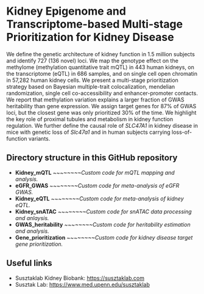 Kidney Epigenome and Transcriptome-based Multi-stage Prioritization for Kidney Disease
======================================================================================

We define the genetic architecture of kidney function in 1.5 million subjects and identify 727 (136 novel) loci. We map the genotype effect on the methylome (methylation quantitative trait mQTL) in 443 human kidneys, on the transcriptome (eQTL) in 686 samples, and on single cell open chromatin in 57,282 human kidney cells.
We present a multi-stage prioritization strategy based on Bayesian multiple-trait colocalization, mendelian randomization, single cell co-accessibility and enhancer-promoter contacts. We report that methylation variation explains a larger fraction of GWAS heritability than gene expression. We assign target genes for 87% of GWAS loci, but the closest gene was only prioritized 30% of the time. We highlight the key role of proximal tubules and metabolism in kidney function regulation. We further define the causal role of _SLC47A1_ in kidney disease in mice with genetic loss of _Slc47a1_ and in human subjects carrying loss-of-function variants. 


Directory structure in this GitHub repository
----------------------------------------------
- **Kidney_mQTL** *~~~~~~~~Custom code for mQTL mapping and analysis.*
- **eGFR_GWAS** *~~~~~~~~Custom code for meta-analysis of eGFR GWAS.*
- **Kidney_eQTL** *~~~~~~~~Custom code for meta-analysis of kidney eQTL.*
- **Kidney_snATAC** *~~~~~~~~Custom code for snATAC data processing and anlaysis.*
- **GWAS_heritability** *~~~~~~~~Custom code for heritability estimation and analysis.*
- **Gene_prioritization** *~~~~~~~~Custom code for kidney disease target gene prioritization.*


Useful links
------------------
- Susztaklab Kidney Biobank: https://susztaklab.com
- Susztak Lab: https://www.med.upenn.edu/susztaklab

